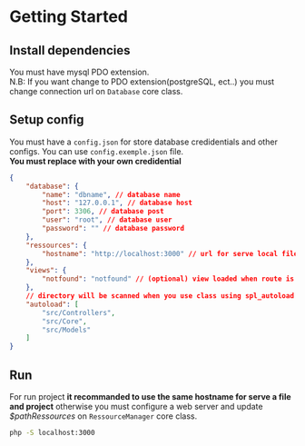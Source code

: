 # Getting Started

## Install dependencies
You must have mysql PDO extension.\
N.B: If you want change to PDO extension(postgreSQL, ect..) you must change connection url on `Database` core class.

## Setup config
You must have a `config.json` for store database credidentials and other configs.
You can use `config.exemple.json` file.\
**You must replace with your own credidential**
```json
{
    "database": {
        "name": "dbname", // database name
        "host": "127.0.0.1", // database host
        "port": 3306, // database post
        "user": "root", // database user
        "password": "" // database password
    },
    "ressources": {
        "hostname": "http://localhost:3000" // url for serve local file using RessourceManager
    },
    "views": {
        "notfound": "notfound" // (optional) view loaded when route is not found
    },
    // directory will be scanned when you use class using spl_autoload
    "autoload": [
        "src/Controllers",
        "src/Core",
        "src/Models"
    ]
}
```

## Run
For run project **it recommanded to use the same hostname for serve a file and project** otherwise you must configure a web server and update _$pathRessources_ on `RessourceManager` core class.
```bash
php -S localhost:3000
```